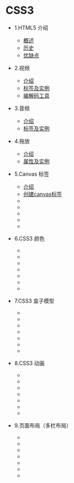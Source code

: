 
# CSS3

* 1.HTML5 介绍 
  * [概述](html5_intro.md)
  * [历史](history.md)
  * [优缺点](advantage.md)
* 2.视频 
  * [介绍](video_intro.md)
  * [标签及实例](video_label.md)
  * [编解码工具](video_ffmpeg.md)
* 3.音频
  * [介绍](audio_intro.md.md)
  * [标签及实例](audio_label.md)
* 4.拖放 
  * [介绍](drag_intro.md)
  * [属性及实例](drag_attribute.md)
* 5.Canvas 标签 
  * [介绍](canvas_intro.md)
  * [创建canvas标签](canvas_create.md)
  * [](.md)
  * [](.md)
  * [](.md)
  * [](.md)
  * [](.md)
* 6.CSS3 颜色 
  * [](.md)
  * [](.md)
  * [](.md)
  * [](.md)
  * [](.md)
  * [](.md)
  * [](.md)
* 7.CSS3 盒子模型 
  * [](.md)
  * [](.md)
  * [](.md)
  * [](.md)
  * [](.md)
  * [](.md)
  * [](.md)

* 8.CSS3 动画 
  * [](.md)
  * [](.md)
  * [](.md)
  * [](.md)
  * [](.md)
  * [](.md)
  * [](.md)
* 9.页面布局（多栏布局）  
  * [](.md)
  * [](.md)
  * [](.md)
  * [](.md)
  * [](.md)
  * [](.md)
  * [](.md)
